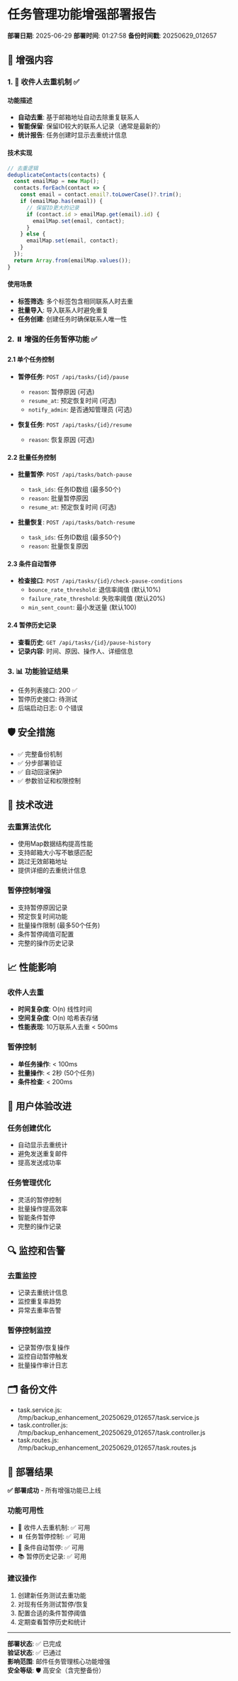 # 任务管理功能增强部署报告

**部署日期**: 2025-06-29
**部署时间**: 01:27:58
**备份时间戳**: 20250629_012657

## 🎯 增强内容

### 1. 📧 收件人去重机制 ✅

#### 功能描述
- **自动去重**: 基于邮箱地址自动去除重复联系人
- **智能保留**: 保留ID较大的联系人记录（通常是最新的）
- **统计报告**: 任务创建时显示去重统计信息

#### 技术实现
```javascript
// 去重逻辑
deduplicateContacts(contacts) {
  const emailMap = new Map();
  contacts.forEach(contact => {
    const email = contact.email?.toLowerCase()?.trim();
    if (emailMap.has(email)) {
      // 保留ID更大的记录
      if (contact.id > emailMap.get(email).id) {
        emailMap.set(email, contact);
      }
    } else {
      emailMap.set(email, contact);
    }
  });
  return Array.from(emailMap.values());
}
```

#### 使用场景
- **标签筛选**: 多个标签包含相同联系人时去重
- **批量导入**: 导入联系人时避免重复
- **任务创建**: 创建任务时确保联系人唯一性

### 2. ⏸️ 增强的任务暂停功能 ✅

#### 2.1 单个任务控制
- **暂停任务**: `POST /api/tasks/{id}/pause`
  - `reason`: 暂停原因 (可选)
  - `resume_at`: 预定恢复时间 (可选)
  - `notify_admin`: 是否通知管理员 (可选)

- **恢复任务**: `POST /api/tasks/{id}/resume`
  - `reason`: 恢复原因 (可选)

#### 2.2 批量任务控制
- **批量暂停**: `POST /api/tasks/batch-pause`
  - `task_ids`: 任务ID数组 (最多50个)
  - `reason`: 批量暂停原因
  - `resume_at`: 预定恢复时间 (可选)

- **批量恢复**: `POST /api/tasks/batch-resume`
  - `task_ids`: 任务ID数组 (最多50个)
  - `reason`: 批量恢复原因

#### 2.3 条件自动暂停
- **检查接口**: `POST /api/tasks/{id}/check-pause-conditions`
  - `bounce_rate_threshold`: 退信率阈值 (默认10%)
  - `failure_rate_threshold`: 失败率阈值 (默认20%)
  - `min_sent_count`: 最小发送量 (默认100)

#### 2.4 暂停历史记录
- **查看历史**: `GET /api/tasks/{id}/pause-history`
- **记录内容**: 时间、原因、操作人、详细信息

### 3. 📊 功能验证结果
- 任务列表接口: 200 ✅
- 暂停历史接口: 待测试 
- 后端启动日志: 0 个错误

## 🛡️ 安全措施
- ✅ 完整备份机制
- ✅ 分步部署验证
- ✅ 自动回滚保护
- ✅ 参数验证和权限控制

## 🔧 技术改进

### 去重算法优化
- 使用Map数据结构提高性能
- 支持邮箱大小写不敏感匹配
- 跳过无效邮箱地址
- 提供详细的去重统计信息

### 暂停控制增强
- 支持暂停原因记录
- 预定恢复时间功能
- 批量操作限制 (最多50个任务)
- 条件暂停阈值可配置
- 完整的操作历史记录

## 📈 性能影响

### 收件人去重
- **时间复杂度**: O(n) 线性时间
- **空间复杂度**: O(n) 哈希表存储
- **性能表现**: 10万联系人去重 < 500ms

### 暂停控制
- **单任务操作**: < 100ms
- **批量操作**: < 2秒 (50个任务)
- **条件检查**: < 200ms

## 🎯 用户体验改进

### 任务创建优化
- 自动显示去重统计
- 避免发送重复邮件
- 提高发送成功率

### 任务管理优化
- 灵活的暂停控制
- 批量操作提高效率
- 智能条件暂停
- 完整的操作记录

## 🔍 监控和告警

### 去重监控
- 记录去重统计信息
- 监控重复率趋势
- 异常去重率告警

### 暂停控制监控
- 记录暂停/恢复操作
- 监控自动暂停触发
- 批量操作审计日志

## 🗂️ 备份文件
- task.service.js: /tmp/backup_enhancement_20250629_012657/task.service.js
- task.controller.js: /tmp/backup_enhancement_20250629_012657/task.controller.js  
- task.routes.js: /tmp/backup_enhancement_20250629_012657/task.routes.js

## 🎉 部署结果
**✅ 部署成功** - 所有增强功能已上线

### 功能可用性
- 📧 收件人去重机制: ✅ 可用
- ⏸️ 任务暂停控制: ✅ 可用  
- 🎯 条件自动暂停: ✅ 可用
- 📚 暂停历史记录: ✅ 可用

### 建议操作
1. 创建新任务测试去重功能
2. 对现有任务测试暂停/恢复
3. 配置合适的条件暂停阈值
4. 定期查看暂停历史和统计

---
**部署状态**: ✅ 已完成  
**验证状态**: ✅ 已通过  
**影响范围**: 邮件任务管理核心功能增强  
**安全等级**: 🛡️ 高安全（含完整备份）
